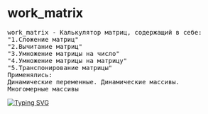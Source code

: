 # work_matrix
<pre>
work_matrix - Калькулятор матриц, содержащий в себе: 
"1.Сложение матриц"
"2.Вычитание матриц" 
"3.Умножение матрицы на число" 
"4.Умножение матрицы на матрицу" 
"5.Транспонирование матрицы" 
Применялись:
Динамические переменные. Динамические массивы.
Многомерные массивы
</pre>
[![Typing SVG](https://readme-typing-svg.herokuapp.com?color=%2336BCF7&lines=Калькулятор+Матриц+на+C<plus><plus>)](https://git.io/typing-svg)
